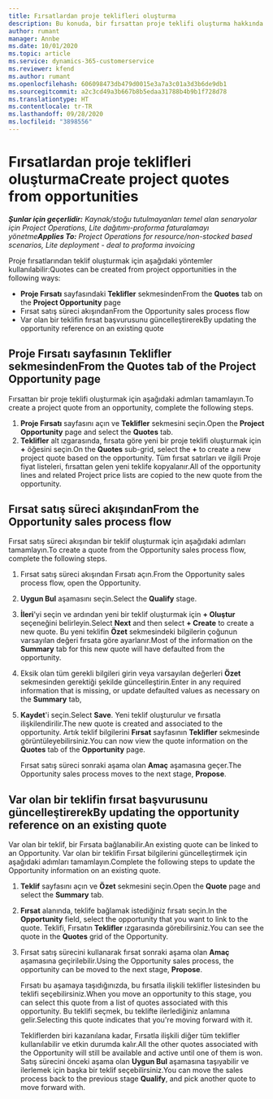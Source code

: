 ```yaml
---
title: Fırsatlardan proje teklifleri oluşturma
description: Bu konuda, bir fırsattan proje teklifi oluşturma hakkında bilgiler sağlanmaktadır.
author: rumant
manager: Annbe
ms.date: 10/01/2020
ms.topic: article
ms.service: dynamics-365-customerservice
ms.reviewer: kfend
ms.author: rumant
ms.openlocfilehash: 606098473db479d0015e3a7a3c01a3d3b6de9db1
ms.sourcegitcommit: a2c3cd49a3b667b8b5edaa31788b4b9b1f728d78
ms.translationtype: HT
ms.contentlocale: tr-TR
ms.lasthandoff: 09/28/2020
ms.locfileid: "3898556"
---
```

# <a name="create-project-quotes-from-opportunities"></a><span data-ttu-id="b2ea9-103">Fırsatlardan proje teklifleri oluşturma</span><span class="sxs-lookup"><span data-stu-id="b2ea9-103">Create project quotes from opportunities</span></span>

<span data-ttu-id="b2ea9-104">_**Şunlar için geçerlidir:** Kaynak/stoğu tutulmayanları temel alan senaryolar için Project Operations, Lite dağıtımı-proforma faturalamayı yönetme_</span><span class="sxs-lookup"><span data-stu-id="b2ea9-104">_**Applies To:** Project Operations for resource/non-stocked based scenarios, Lite deployment - deal to proforma invoicing_</span></span>

<span data-ttu-id="b2ea9-105">Proje fırsatlarından teklif oluşturmak için aşağıdaki yöntemler kullanılabilir:</span><span class="sxs-lookup"><span data-stu-id="b2ea9-105">Quotes can be created from project opportunities in the following ways:</span></span>

- <span data-ttu-id="b2ea9-106">**Proje Fırsatı** sayfasındaki **Teklifler** sekmesinden</span><span class="sxs-lookup"><span data-stu-id="b2ea9-106">From the **Quotes** tab on the **Project Opportunity** page</span></span>
- <span data-ttu-id="b2ea9-107">Fırsat satış süreci akışından</span><span class="sxs-lookup"><span data-stu-id="b2ea9-107">From the Opportunity sales process flow</span></span>
- <span data-ttu-id="b2ea9-108">Var olan bir teklifin fırsat başvurusunu güncelleştirerek</span><span class="sxs-lookup"><span data-stu-id="b2ea9-108">By updating the opportunity reference on an existing quote</span></span>

## <a name="from-the-quotes-tab-of-the-project-opportunity-page"></a><span data-ttu-id="b2ea9-109">Proje Fırsatı sayfasının Teklifler sekmesinden</span><span class="sxs-lookup"><span data-stu-id="b2ea9-109">From the Quotes tab of the Project Opportunity page</span></span>

<span data-ttu-id="b2ea9-110">Fırsattan bir proje teklifi oluşturmak için aşağıdaki adımları tamamlayın.</span><span class="sxs-lookup"><span data-stu-id="b2ea9-110">To create a project quote from an opportunity, complete the following steps.</span></span>

1. <span data-ttu-id="b2ea9-111">**Proje Fırsatı** sayfasını açın ve **Teklifler** sekmesini seçin.</span><span class="sxs-lookup"><span data-stu-id="b2ea9-111">Open the **Project Opportunity** page and select the **Quotes** tab.</span></span> 
2. <span data-ttu-id="b2ea9-112">**Teklifler** alt ızgarasında, fırsata göre yeni bir proje teklifi oluşturmak için **+** öğesini seçin.</span><span class="sxs-lookup"><span data-stu-id="b2ea9-112">On the **Quotes** sub-grid, select the **+** to create a new project quote based on the opportunity.</span></span> <span data-ttu-id="b2ea9-113">Tüm fırsat satırları ve ilgili Proje fiyat listeleri, fırsattan gelen yeni teklife kopyalanır.</span><span class="sxs-lookup"><span data-stu-id="b2ea9-113">All of the opportunity lines and related Project price lists are copied to the new quote from the opportunity.</span></span>

## <a name="from-the-opportunity-sales-process-flow"></a><span data-ttu-id="b2ea9-114">Fırsat satış süreci akışından</span><span class="sxs-lookup"><span data-stu-id="b2ea9-114">From the Opportunity sales process flow</span></span>

<span data-ttu-id="b2ea9-115">Fırsat satış süreci akışından bir teklif oluşturmak için aşağıdaki adımları tamamlayın.</span><span class="sxs-lookup"><span data-stu-id="b2ea9-115">To create a quote from the Opportunity sales process flow, complete the following steps.</span></span>

1. <span data-ttu-id="b2ea9-116">Fırsat satış süreci akışından Fırsatı açın.</span><span class="sxs-lookup"><span data-stu-id="b2ea9-116">From the Opportunity sales process flow, open the Opportunity.</span></span>
2. <span data-ttu-id="b2ea9-117">**Uygun Bul** aşamasını seçin.</span><span class="sxs-lookup"><span data-stu-id="b2ea9-117">Select the **Qualify** stage.</span></span> 
3. <span data-ttu-id="b2ea9-118">**İleri**'yi seçin ve ardından yeni bir teklif oluşturmak için **+ Oluştur** seçeneğini belirleyin.</span><span class="sxs-lookup"><span data-stu-id="b2ea9-118">Select **Next** and then select **+ Create** to create a new quote.</span></span> <span data-ttu-id="b2ea9-119">Bu yeni teklifin **Özet** sekmesindeki bilgilerin çoğunun varsayılan değeri fırsata göre ayarlanır.</span><span class="sxs-lookup"><span data-stu-id="b2ea9-119">Most of the information on the **Summary** tab for this new quote will have defaulted from the opportunity.</span></span> 
4. <span data-ttu-id="b2ea9-120">Eksik olan tüm gerekli bilgileri girin veya varsayılan değerleri **Özet** sekmesinden gerektiği şekilde güncelleştirin.</span><span class="sxs-lookup"><span data-stu-id="b2ea9-120">Enter in any required information that is missing, or update defaulted values as necessary on the **Summary** tab,</span></span>
5. <span data-ttu-id="b2ea9-121">**Kaydet**'i seçin.</span><span class="sxs-lookup"><span data-stu-id="b2ea9-121">Select **Save**.</span></span> <span data-ttu-id="b2ea9-122">Yeni teklif oluşturulur ve fırsatla ilişkilendirilir.</span><span class="sxs-lookup"><span data-stu-id="b2ea9-122">The new quote is created and associated to the opportunity.</span></span> <span data-ttu-id="b2ea9-123">Artık teklif bilgilerini **Fırsat** sayfasının **Teklifler** sekmesinde görüntüleyebilirsiniz.</span><span class="sxs-lookup"><span data-stu-id="b2ea9-123">You can now view the quote information on the **Quotes** tab of the **Opportunity** page.</span></span> 

   <span data-ttu-id="b2ea9-124">Fırsat satış süreci sonraki aşama olan **Amaç** aşamasına geçer.</span><span class="sxs-lookup"><span data-stu-id="b2ea9-124">The Opportunity sales process moves to the next stage, **Propose**.</span></span>


## <a name="by-updating-the-opportunity-reference-on-an-existing-quote"></a><span data-ttu-id="b2ea9-125">Var olan bir teklifin fırsat başvurusunu güncelleştirerek</span><span class="sxs-lookup"><span data-stu-id="b2ea9-125">By updating the opportunity reference on an existing quote</span></span>

<span data-ttu-id="b2ea9-126">Var olan bir teklif, bir Fırsata bağlanabilir.</span><span class="sxs-lookup"><span data-stu-id="b2ea9-126">An existing quote can be linked to an Opportunity.</span></span> <span data-ttu-id="b2ea9-127">Var olan bir teklifin Fırsat bilgilerini güncelleştirmek için aşağıdaki adımları tamamlayın.</span><span class="sxs-lookup"><span data-stu-id="b2ea9-127">Complete the following steps to update the Opportunity information on an existing quote.</span></span>

1. <span data-ttu-id="b2ea9-128">**Teklif** sayfasını açın ve **Özet** sekmesini seçin.</span><span class="sxs-lookup"><span data-stu-id="b2ea9-128">Open the **Quote** page and select the **Summary** tab.</span></span>
2. <span data-ttu-id="b2ea9-129">**Fırsat** alanında, teklife bağlamak istediğiniz fırsatı seçin.</span><span class="sxs-lookup"><span data-stu-id="b2ea9-129">In the **Opportunity** field, select the opportunity that you want to link to the quote.</span></span> <span data-ttu-id="b2ea9-130">Teklifi, Fırsatın **Teklifler** ızgarasında görebilirsiniz.</span><span class="sxs-lookup"><span data-stu-id="b2ea9-130">You can see the quote in the **Quotes** grid of the Opportunity.</span></span> 
3. <span data-ttu-id="b2ea9-131">Fırsat satış sürecini kullanarak fırsat sonraki aşama olan **Amaç** aşamasına geçirilebilir.</span><span class="sxs-lookup"><span data-stu-id="b2ea9-131">Using the Opportunity sales process, the opportunity can be moved to the next stage, **Propose**.</span></span> 

   <span data-ttu-id="b2ea9-132">Fırsatı bu aşamaya taşıdığınızda, bu fırsatla ilişkili teklifler listesinden bu teklifi seçebilirsiniz.</span><span class="sxs-lookup"><span data-stu-id="b2ea9-132">When you move an opportunity to this stage, you can select this quote from a list of quotes associated with this opportunity.</span></span> <span data-ttu-id="b2ea9-133">Bu teklifi seçmek, bu teklifte ilerlediğiniz anlamına gelir.</span><span class="sxs-lookup"><span data-stu-id="b2ea9-133">Selecting this quote indicates that you're moving forward with it.</span></span>

   <span data-ttu-id="b2ea9-134">Tekliflerden biri kazanılana kadar, Fırsatla ilişkili diğer tüm teklifler kullanılabilir ve etkin durumda kalır.</span><span class="sxs-lookup"><span data-stu-id="b2ea9-134">All the other quotes associated with the Opportunity will still be available and active until one of them is won.</span></span> <span data-ttu-id="b2ea9-135">Satış sürecini önceki aşama olan **Uygun Bul** aşamasına taşıyabilir ve ilerlemek için başka bir teklif seçebilirsiniz.</span><span class="sxs-lookup"><span data-stu-id="b2ea9-135">You can move the sales process back to the previous stage **Qualify**, and pick another quote to move forward with.</span></span>
